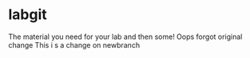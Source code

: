 labgit
======
The material you need for your lab
and then some!
Oops forgot original change
 This i s a change on newbranch
